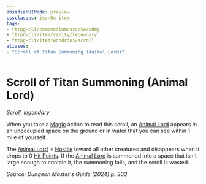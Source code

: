 ```yaml
---
obsidianUIMode: preview
cssclasses: json5e-item
tags:
- ttrpg-cli/compendium/src/5e/xdmg
- ttrpg-cli/item/rarity/legendary
- ttrpg-cli/item/wondrous/scroll
aliases: 
- "Scroll of Titan Summoning (Animal Lord)"
---
```

# Scroll of Titan Summoning (Animal Lord)
*Scroll, legendary*  



When you take a [Magic](2-Mechanics/CLI/rules/actions.md#Magic) action to read this scroll, an [Animal Lord](2-Mechanics/CLI/bestiary/celestial/animal-lord-xmm.md) appears in an unoccupied space on the ground or in water that you can see within 1 mile of yourself.

The [Animal Lord](2-Mechanics/CLI/bestiary/celestial/animal-lord-xmm.md) is [Hostile](2-Mechanics/CLI/rules/variant-rules/hostile-attitude-xphb.md) toward all other creatures and disappears when it drops to 0 [Hit Points](2-Mechanics/CLI/rules/variant-rules/hit-points-xphb.md). If the [Animal Lord](2-Mechanics/CLI/bestiary/celestial/animal-lord-xmm.md) is summoned into a space that isn't large enough to contain it, the summoning fails, and the scroll is wasted.

*Source: Dungeon Master's Guide (2024) p. 303*